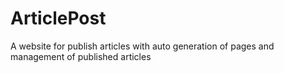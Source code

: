 # ArticlePost
A website for publish articles with auto generation of pages and management of published articles
